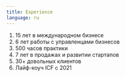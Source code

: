 ```yaml
---
title: Experience
language: ru
---
```


<ol>
    <li>15 лет в международном бизнесе</li>
    <li>6 лет работы с управленцами бизнесов</li>
    <li>500 часов практики</li>
    <li>7 лет в продажах и развитии стартапов</li>
    <li>30+ довольных клиентов</li>
    <li>Лайф-коуч ICF с 2021</li>
</ol>
